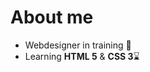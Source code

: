 # About me


- Webdesigner in training :seedling: </br>
- Learning **HTML 5** & **CSS 3**:hourglass:
